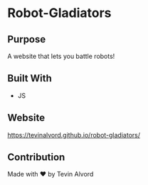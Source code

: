 # Robot-Gladiators

## Purpose
A website that lets you battle robots!

## Built With
* JS

## Website
https://tevinalvord.github.io/robot-gladiators/

## Contribution
Made with ❤️ by Tevin Alvord

